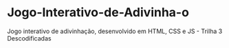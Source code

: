 # Jogo-Interativo-de-Adivinha-o
Jogo interativo de adivinhação, desenvolvido em HTML, CSS e JS - Trilha 3 Descodificadas
